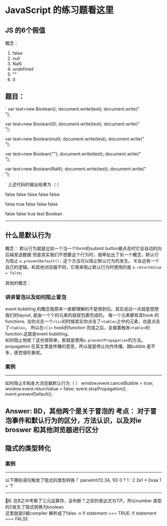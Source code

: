 # JavaScript 的练习题看这里

## JS 的6个假值
概念：
1. false 
2. null
3. NaN
4. undefined
5. ""
6. 0 

题目： 
---
`
var test=new Boolean();
document.write(test);
document.write("<br />");

var test=new Boolean(0);
document.write(test);
document.write("<br />");

var test=new Boolean(null);
document.write(test);
document.write("<br />");

var test=new Boolean("");
document.write(test);
document.write("<br />");

var test=new Boolean(NaN);
document.write(test);
document.write("<br />");

`
上述代码的输出结果为（      ）  

false false false false false  

false true false false false  

false false true test Boolean  

--- 

## 什么是默认行为
概念： 
默认行为就是比如一个当一个form的submit button被点击时它会自动的向后端发送数据
但是其实我们不想要这个行为时，就牵扯出了另一个概念，默认行为阻止
`e.preventDefault();`
这个方法可以阻止默认行为的发生。
IE永远有一个自己的逻辑。和其他浏览器不同，它用来阻止默认行为时使用的是 `e.returnValue = false`;

其他的概念：
### 讲讲冒泡以及如何阻止冒泡
event bubbling 的概念我原来一直都理解的不是很到位。其实说白一点就是想想我们的layout, 是由一个个的元素的层层包裹完成的。
每一个元素都有其hook 的functions. 当你点击一个`<li>`的时候其实你点击了`<table>`之中的元素，也是点击了`<table>`。 所以在`<li>` hook的function 完成之后，会接着触发`<table>`的function.这就是event bubbling。  
如何阻止他呢？这也很简单。那就是使用`e.preventPropagation`的方法。propagation 在英文里是传播的意思，所以就是停止向外传播。跟bubble 差不多，感觉很形象呢。

### 案例

--- 
如何阻止IE和各大浏览器默认行为（      ）
window.event.cancelBubble = true;
window.event.returnValue = false;
event.stopPropagation();
event.preventDefault();

Answer: BD，其他两个是关于冒泡的
考点： 对于冒泡事件和默认行为的区分，方法认识，以及对ie broswer 和其他浏览器进行区分
--- 


## 隐式的类型转化

### 案例
--- 

以下哪些语句触发了隐式的类型转换？
parseInt(12.34, 10)
0 ? 1 : 2
2e1 * 0xaa
1 + '1'

--- 
B. 在B之中考察了三元运算符，会判断？之前的表达式为T/F。所以number 类型的0发生了隐式转换为boolean  
这里就是0被compiler 解析成了false -> if statement === TRUE: if statement === FALSE

 


 



